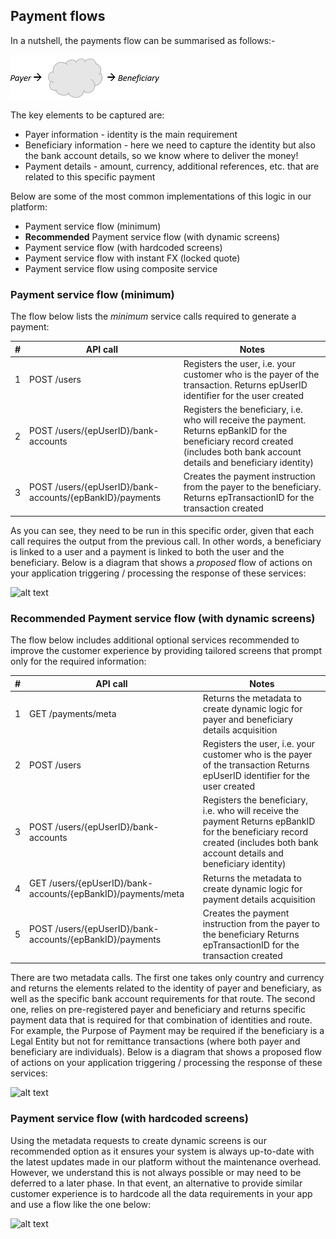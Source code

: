 ## Payment flows
In a nutshell, the payments flow can be summarised as follows:-

![alt text](https://raw.githubusercontent.com/Earthport/rest-api-docs/master/images/payment_flow.PNG "Payment flow")

The key elements to be captured are:
* Payer information - identity is the main requirement
* Beneficiary information - here we need to capture the identity but also the bank account details, so we know where to deliver the money!
* Payment details - amount, currency, additional references, etc. that are related to this specific payment

Below are some of the most common implementations of this logic in our platform:

* Payment service flow (minimum)
* **Recommended** Payment service flow (with dynamic screens)
* Payment service flow (with hardcoded screens)
* Payment service flow with instant FX (locked quote)
* Payment service flow using composite service

### Payment service flow (minimum)

The flow below lists the *minimum* service calls required to generate a payment:

| # | API call | Notes |
| - | ----------- | --------- |
| 1 | POST /users	             | Registers the user, i.e. your customer who is the payer of the transaction. Returns epUserID identifier for the user created |
| 2 | POST /users/{epUserID}/bank-accounts	| Registers the beneficiary, i.e. who will receive the payment. Returns epBankID for the beneficiary record created (includes both bank account details and beneficiary identity) |
| 3 | POST /users/{epUserID}/bank-accounts/{epBankID}/payments	| Creates the payment instruction from the payer to the beneficiary. Returns epTransactionID for the transaction created |

As you can see, they need to be run in this specific order, given that each call requires the output from the previous call. In other words, a beneficiary is linked to a user and a payment is linked to both the user and the beneficiary. 
Below is a diagram that shows a *proposed* flow of actions on your application triggering / processing the response of these services:

![alt text](https://cdn.rawgit.com/Earthport/rest-api-docs/master/images/RestAPI-Payments-Granular-minimum.svg "Payment service (minimum flow)")

### Recommended Payment service flow (with dynamic screens)

The flow below includes additional optional services recommended to improve the customer experience by providing tailored screens that prompt only for the required information:

| # | API call | Notes |
| - | ----------- | --------- |
| 1 | GET /payments/meta	| Returns the metadata to create dynamic logic for payer and beneficiary details acquisition |
| 2 | POST /users | Registers the user, i.e. your customer who is the payer of the transaction Returns epUserID identifier for the user created |
| 3 | POST /users/{epUserID}/bank-accounts | Registers the beneficiary, i.e. who will receive the payment Returns epBankID for the beneficiary record created (includes both bank account details and beneficiary identity) |
| 4 | GET /users/{epUserID}/bank-accounts/{epBankID}/payments/meta | Returns the metadata to create dynamic logic for payment details acquisition |
| 5 | POST /users/{epUserID}/bank-accounts/{epBankID}/payments | Creates the payment instruction from the payer to the beneficiary Returns epTransactionID for the transaction created |

There are two metadata calls. The first one takes only country and currency and returns the elements related to the identity of payer and beneficiary, as well as the specific bank account requirements for that route. The second one, relies on pre-registered payer and beneficiary and returns specific payment data that is required for that combination of identities and route. For example, the Purpose of Payment may be required if the beneficiary is a Legal Entity but not for remittance transactions (where both payer and beneficiary are individuals).
Below is a diagram that shows a proposed flow of actions on your application triggering / processing the response of these services:

![alt text](https://cdn.rawgit.com/Earthport/rest-api-docs/master/images/RestAPI-Payments-Granular-dynamic.svg "Payment service (recommended flow)")

### Payment service flow (with hardcoded screens)

Using the metadata requests to create dynamic screens is our recommended option as it ensures your system is always up-to-date with the latest updates made in our platform without the maintenance overhead. However, we understand this is not always possible or may need to be deferred to a later phase. In that event, an alternative to provide similar customer experience is to hardcode all the data requirements in your app and use a flow like the one below:

![alt text](https://cdn.rawgit.com/Earthport/rest-api-docs/master/images/RestAPI-Payments-Granular-hardcoded.svg "Payment service (hardcoded screen flow)")